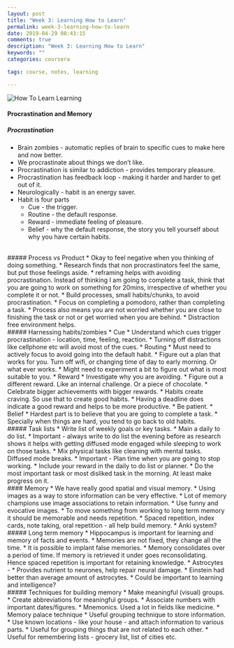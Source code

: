 ```yaml
---
layout: post
title: "Week 3: Learning How to Learn"
permalink: week-3-learning-how-to-learn
date: 2019-04-29 08:43:15
comments: true
description: "Week 3: Learning How to Learn"
keywords: ""
categories: coursera

tags: course, notes, learning

---
```


![How To Learn Learning](/images/how-to-learn-learning.png)


#### Procrastination and Memory

##### Procrastination
* Brain zombies - automatic replies of brain to specific cues to make here and now better.
* We procrastinate about things we don’t like.
* Procrastination is similar to addiction - provides temporary pleasure.
* Procrastination has feedback loop - making it harder and harder to get out of it.
* Neurologically - habit is an energy saver.
* Habit is four parts
  * Cue - the trigger.
  * Routine - the default response.
  * Reward - immediate feeling of pleasure.
  * Belief - why the default response, the story you tell yourself about why you have certain habits.

<br/>
##### Process vs Product
* Okay to feel negative when you thinking of doing something.
* Research finds that non procrastinators feel the same, but put those feelings aside.
* reframing helps with avoiding procrastination. Instead of thinking I am going to complete a task, think that you are going to work on something for 20mins, irrespective of whether you complete it or not.
* Build processes, small habits/chunks, to avoid procrastination.
* Focus on completing a pomodoro, rather than completing a task.
* Process also means you are not worried whether you are close to finishing the task or not or get worried when you are behind.
* Distraction free environment helps.

<br/>
##### Harnessing habits/zombies
* Cue
  * Understand which cues trigger procrastination - location, time, feeling, reaction.
  * Turning off distractions like cellphone etc will avoid most of the cues.
* Routing
  * Must need to actively focus to avoid going into the default habit.
  * Figure out a plan that works for you. Turn off wifi, or changing time of day to early morning. Or what ever works.
  * Might need to experiment a bit to figure out what is most suitable to you.
* Reward
  * Investigate why you are avoiding.
  * Figure out a different reward. Like an internal challenge. Or a piece of chocolate.
  * Celebrate bigger achievements with bigger rewards.
  * Habits create craving. So use that to create good habits.
  * Having a deadline does indicate a good reward and helps to be more productive.
  * Be patient.
* Belief
  * Hardest part is to believe that you are going to complete a task.
  * Specially when things are hard, you tend to go back to old habits.

<br/>
##### Task lists
* Write list of weekly goals or key tasks.
* Main a daily to do list.
* Important - always write to do list the evening before as research shows it helps with getting diffused mode engaged while sleeping to work on those tasks.
* Mix physical tasks like cleaning with mental tasks. Diffused mode breaks.
* Important - Plan time when you are going to stop working.
* Include your reward in the daily to do list or planner.
* Do the most important task or most disliked task in the morning. At least make progress on it.

<br/>
#### Memory
* We have really good spatial and visual memory.
* Using images as a way to store information can be very effective.
  * Lot of memory champions use image associations to retain information.
  * Use funny and evocative images.
* To move something from working to long term memory it should be memorable and needs repetition.
* Spaced repetition, index cards, note taking, oral repetition - all help build memory.
  * Anki system?

<br/>
##### Long term memory
* Hippocampus is important for learning and memory of facts and events.
* Memories are not fixed, they change all the time.
* It is possible to implant false memories.
* Memory consolidates over a period of time. If memory is retrieved it under goes reconsolidating. Hence spaced repetition is important for retaining knowledge.
* Astrocytes -
  * Provides nutrient to neurones, help repair neural damage.
  * Einstein had better than average amount of astrocytes.
  * Could be important to learning and intelligence?

<br/>
##### Techniques for building memory
* Make meaningful (visual) groups.
* Create abbreviations for meaningful groups.
* Associate numbers with important dates/figures.
* Mnemonics. Used a lot in fields like medicine.
* Memory palace technique
  * Useful grouping technique to store information.
  * Use known locations - like your house - and attach information to various parts.
  * Useful for grouping things that are not related to each other.
  * Useful for remembering lists - grocery list, list of cities etc.
